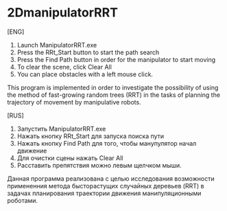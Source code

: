 # 2DmanipulatorRRT
[ENG]

 1) Launch ManipulatorRRT.exe
 2) Press the RRt_Start button to start the path search
 3) Press the Find Path button in order for the manipulator to start moving
 4) To clear the scene, click Clear All
 5) You can place obstacles with a left mouse click.

This program is implemented in order to investigate the possibility of using the method of fast-growing random trees (RRT) in the tasks of planning the trajectory of movement by manipulative robots.


[RUS]

1) Запустить ManipulatorRRT.exe
2) Нажать кнопку RRt_Start  для запуска поиска пути
3) Нажать кнопку Find Path для того, чтобы манупулятор начал движение
4) Для очистки сцены нажать Clear All
5) Расставить препятствия можно левым щелчком мыши.


Данная программа реализована с целью исследования возможности примененния метода бысторастущих случайных деревьев (RRT) в задачах планирования траектории движения манипуляционными роботами.


